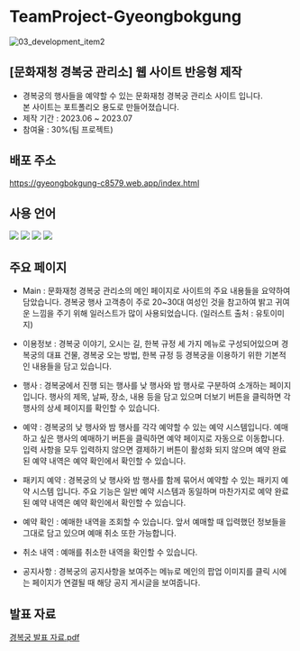 # TeamProject-Gyeongbokgung
![03_development_item2](https://github.com/JungHyun-Ahn/Portfolio_Manwol-Redesign/assets/84699689/872b112c-daa1-4f22-8e3b-c934f9d5da94)

## [문화재청 경복궁 관리소] 웹 사이트 반응형 제작
* 경복궁의 행사들을 예약할 수 있는 문화재청 경복궁 관리소 사이트 입니다.<br/> 본 사이트는 포트폴리오 용도로 만들어졌습니다.<br/>
* 제작 기간 : 2023.06 ~ 2023.07<br/>
* 참여율 : 30%(팀 프로젝트)

## 배포 주소
https://gyeongbokgung-c8579.web.app/index.html

## 사용 언어
<img src="https://img.shields.io/badge/html5-E34F26?style=for-the-badge&logo=html5&logoColor=white"> <img src="https://img.shields.io/badge/css-1572B6?style=for-the-badge&logo=css3&logoColor=white"> <img src="https://img.shields.io/badge/javascript-F7DF1E?style=for-the-badge&logo=javascript&logoColor=black"> <img src="https://img.shields.io/badge/jquery-0769AD?style=for-the-badge&logo=jquery&logoColor=white">

## 주요 페이지
* Main : 문화재청 경복궁 관리소의 메인 페이지로 사이트의 주요 내용들을 요약하여 담았습니다. 경복궁 행사 고객층이 주로 20~30대 여성인 것을 참고하여 밝고 귀여운 느낌을 주기 위해 일러스트가 많이 사용되었습니다. (일러스트 출처 : 유토이미지)
  
* 이용정보 : 경복궁 이야기, 오시는 길, 한복 규정 세 가지 메뉴로 구성되어있으며 경복궁의 대표 건물, 경복궁 오는 방법, 한복 규정 등 경복궁을 이용하기 위한 기본적인 내용들을 담고 있습니다.

* 행사 : 경복궁에서 진행 되는 행사를 낮 행사와 밤 행사로 구분하여 소개하는 페이지 입니다. 행사의 제목, 날짜, 장소, 내용 등을 담고 있으며 더보기 버튼을 클릭하면 각 행사의 상세 페이지를 확인할 수 있습니다.

* 예약 : 경복궁의 낮 행사와 밤 행사를 각각 예약할 수 있는 예약 시스템입니다. 예매하고 싶은 행사의 예매하기 버튼을 클릭하면 예약 페이지로 자동으로 이동합니다. 입력 사항을 모두 입력하지 않으면 결제하기 버튼이 활성화 되지 않으며 예약 완료 된 예약 내역은 예약 확인에서 확인할 수 있습니다.

* 패키지 예약 : 경복궁의 낮 행사와 밤 행사를 함께 묶어서 예약할 수 있는 패키지 예약 시스템 입니다. 주요 기능은 일반 예약 시스템과 동일하며 마찬가지로 예약 완료 된 예약 내역은 예약 확인에서 확인할 수 있습니다.

* 예약 확인 : 예매한 내역을 조회할 수 있습니다. 앞서 예매할 때 입력했던 정보들을 그대로 담고 있으며 예매 취소 또한 가능합니다.

* 취소 내역 : 예매를 취소한 내역을 확인할 수 있습니다.

* 공지사항 : 경복궁의 공지사항을 보여주는 메뉴로 메인의 팝업 이미지를 클릭 시에는 페이지가 연결될 때 해당 공지 게시글을 보여줍니다.

## 발표 자료
[경복궁 발표 자료.pdf](https://github.com/JungHyun-Ahn/Portfolio_Main/files/12420813/default.pdf)
